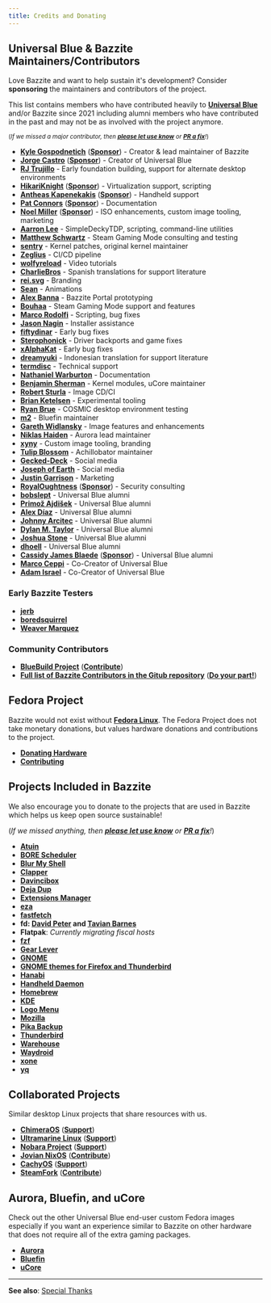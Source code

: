 ```yaml
---
title: Credits and Donating
---
```



## Universal Blue & Bazzite Maintainers/Contributors

Love Bazzite and want to help sustain it's development?  Consider **sponsoring** the maintainers and contributors of the project.

This list contains members who have contributed heavily to [**Universal Blue**](https://ublue.it) and/or Bazzite since 2021 including alumni members who have contributed in the past and may not be as involved with the project anymore.

<sub>(*If we missed a major contributor, then [**please let use know**](https://github.com/KyleGospo/docs.bazzite.gg/issues) or [**PR a fix**](https://github.com/KyleGospo/docs.bazzite.gg/blob/main/src/donations.md)!*)</sub>

- [**Kyle Gospodnetich**](https://github.com/KyleGospo) ([**Sponsor**](https://github.com/sponsors/KyleGospo)) - Creator & lead maintainer of Bazzite
- [**Jorge Castro**](https://github.com/castrojo) ([**Sponsor**](https://github.com/sponsors/castrojo/)) - Creator of Universal Blue
- [**RJ Trujillo**](https://github.com/EyeCantCU) - Early foundation building, support for alternate desktop environments
- [**HikariKnight**](https://github.com/HikariKnight) ([**Sponsor**](https://github.com/sponsors/HikariKnight)) - Virtualization support, scripting
- [**Antheas Kapenekakis**](https://github.com/antheas) ([**Sponsor**](https://github.com/sponsors/antheas)) - Handheld support 
- [**Pat Connors**](https://github.com/nicknamenamenick) ([**Sponsor**](https://github.com/sponsors/nicknamenamenick)) - Documentation
- [**Noel Miller**](https://github.com/noelmiller) ([**Sponsor**](https://github.com/sponsors/noelmiller)) - ISO enhancements, custom image tooling, marketing
- [**Aarron Lee**](https://github.com/aarron-lee) - SimpleDeckyTDP, scripting, command-line utilities
- [**Matthew Schwartz**](https://github.com/matte-schwartz) - Steam Gaming Mode consulting and testing
- [**sentry**](https://copr.fedorainfracloud.org/coprs/sentry/) - Kernel patches, original kernel maintainer
- [**Zeglius**](https://github.com/Zeglius) - CI/CD pipeline
- [**wolfyreload**](https://github.com/wolfyreload) - Video tutorials
- [**CharlieBros**](https://github.com/CharlieBros) - Spanish translations for support literature
- [**rei.svg**](https://github.com/reisvg) - Branding
- [**Sean**](https://github.com/SuperRiderTH) - Animations
- [**Alex Banna**](https://github.com/abanna) - Bazzite Portal prototyping
- [**Bouhaa**](https://github.com/BoukeHaarsma23) - Steam Gaming Mode support and features
- [**Marco Rodolfi**](https://github.com/RodoMa92) - Scripting, bug fixes
- [**Jason Nagin**](https://github.com/JasonN3) - Installer assistance
- [**fiftydinar**](https://github.com/fiftydinar) - Early bug fixes
- [**Sterophonick**](https://github.com/Sterophonick) - Driver backports and game fixes
- [**xAlphaKat**](https://github.com/xAlphaKAT) - Early bug fixes
- [**dreamyuki**](https://github.com/dreamyukii) - Indonesian translation for support literature
- [**termdisc**](https://github.com/termdisc) - Technical support
- [**Nathaniel Warburton**](https://github.com/storyaddict) - Documentation
- [**Benjamin Sherman**](https://github.com/bsherman) - Kernel modules, uCore maintainer
- [**Robert Sturla**](https://github.com/p5) - Image CD/CI
- [**Brian Ketelsen**](https://github.com/bketelsen) - Experimental tooling
- [**Ryan Brue**](https://github.com/ryanabx) - COSMIC desktop environment testing
- [**m2**](https://github.com/m2Giles) - Bluefin maintainer
- [**Gareth Widlansky**](https://github.com/gerblesh) - Image features and enhancements
- [**Niklas Haiden**](https://github.com/NiHaiden) - Aurora lead maintainer
- [**xyny**](https://github.com/xynydev) - Custom image tooling, branding
- [**Tulip Blossom**](https://github.com/tulilirockz) - Achillobator maintainer
- [**Gecked-Deck**](https://github.com/Gecked-Deck) - Social media
- [**Joseph of Earth**](https://universal-blue.discourse.group/u/joseph_of_earth/summary) - Social media
- [**Justin Garrison**](https://github.com/rothgar) - Marketing
- [**RoyalOughtness**](https://github.com/RoyalOughtness) ([**Sponsor**](https://github.com/sponsors/RoyalOughtness)) - Security consulting
- [**bobslept**](https://github.com/bobslept) - Universal Blue alumni
- [**Primož Ajdišek**](https://github.com/bigpod98) - Universal Blue alumni
- [**Alex Díaz**](https://github.com/akdev1l) - Universal Blue alumni
- [**Johnny Arcitec**](https://github.com/Arcitec) - Universal Blue alumni
- [**Dylan M. Taylor**](https://github.com/dylanmtaylor) - Universal Blue alumni
- [**Joshua Stone**](https://github.com/joshua-stone) - Universal Blue alumni
- [**dhoell**](https://github.com/dhoell) - Universal Blue alumni
- [**Cassidy James Blaede**](https://github.com/cassidyjames) ([**Sponsor**](https://github.com/sponsors/cassidyjames)) - Universal Blue alumni
- [**Marco Ceppi**](https://github.com/marcoceppi) - Co-Creator of Universal Blue 
- [**Adam Israel**](https://github.com/AdamIsrael) - Co-Creator of Universal Blue

### Early Bazzite Testers
- [**jerb**](https://github.com/jerbmega)
- [**boredsquirrel**](https://github.com/boredsquirrel)
- [**Weaver Marquez**](https://github.com/weavermarquez)

### Community Contributors
- [**BlueBuild Project**](https://blue-build.org/) ([**Contribute**](https://blue-build.org/learn/contributing/))
- [**Full list of Bazzite Contributors in the Gitub repository**](https://github.com/ublue-os/bazzite/graphs/contributors) ([**Do your part!**](https://docs.bazzite.gg/CONTRIBUTE/))

## Fedora Project

Bazzite would not exist without [**Fedora Linux**](https://fedoraproject.org/).  The Fedora Project does not take monetary donations, but values hardware donations and contributions to the project.

- [**Donating Hardware**](https://fedoraproject.org/wiki/Donations)
- [**Contributing**](https://fedoraproject.org/wiki/Contribute)

## Projects Included in Bazzite

We also encourage you to donate to the projects that are used in Bazzite which helps us keep open source sustainable!

(*If we missed anything, then [**please let use know**](https://github.com/KyleGospo/docs.bazzite.gg/issues) or [**PR a fix**](https://github.com/KyleGospo/docs.bazzite.gg/blob/main/src/donations.md)!*)

- [**Atuin**](https://github.com/sponsors/atuinsh)
- [**BORE Scheduler**](https://ko-fi.com/firelzrd)
- [**Blur My Shell**](https://github.com/sponsors/aunetx)
- [**Clapper**](https://liberapay.com/Clapper)
- [**Davincibox**](https://ko-fi.com/akzel94)
- [**Deja Dup**](https://liberapay.com/DejaDup)
- [**Extensions Manager**](https://github.com/sponsors/mjakeman)
- [**eza**](https://github.com/sponsors/cafkafk)
- [**fastfetch**](https://github.com/sponsors/LinusDierheimer)
- **fd: [David Peter](https://github.com/sponsors/sharkdp) and [Tavian Barnes](https://github.com/sponsors/tavianator)**
- **Flatpak**: *Currently migrating fiscal hosts*
- [**fzf**](https://github.com/sponsors/junegunn)
- [**Gear Lever**](https://ko-fi.com/mijorus)
- [**GNOME**](https://www.gnome.org/donate/)
- [**GNOME themes for Firefox and Thunderbird**](https://www.patreon.com/rafaelmardojai)
- [**Hanabi**](https://ko-fi.com/jeffshee)
- [**Handheld Daemon**](https://github.com/sponsors/antheas)
- [**Homebrew**](https://github.com/Homebrew/brew#donations)
- [**KDE**](https://kde.org/donate/)
- [**Logo Menu**](https://github.com/sponsors/Aryan20)
- [**Mozilla**](https://foundation.mozilla.org/en/?form=donate&gad_source=1)
- [**Pika Backup**](https://opencollective.com/pika-backup)
- [**Thunderbird**](https://www.thunderbird.net/en-US/donate/)
- [**Warehouse**](https://ko-fi.com/heliguy)
- [**Waydroid**](https://opencollective.com/waydroid/donate)
- [**xone**](https://www.paypal.com/donate?hosted_button_id=BWUECKFDNY446)
- [**yq**](https://github.com/sponsors/mikefarah)

## Collaborated Projects

Similar desktop Linux projects that share resources with us.

- [**ChimeraOS**](https://chimeraos.org/) ([**Support**](https://opencollective.com/chimeraos/donate))
- [**Ultramarine Linux**](https://ultramarine-linux.org/) ([**Support**](https://github.com/sponsors/FyraLabs))
- [**Nobara Project**](https://nobaraproject.org/download-nobara/) ([**Support**](https://www.patreon.com/gloriouseggroll))
- [**Jovian NixOS**](https://jovian-experiments.github.io/Jovian-NixOS/) ([**Contribute**](https://github.com/Jovian-Experiments/Jovian-NixOS/blob/development/CONTRIBUTING.md))
- [**CachyOS**](https://cachyos.org/) ([**Support**](https://www.patreon.com/CachyOS))
- [**SteamFork**](https://wiki.steamfork.org/) ([**Contribute**](https://github.com/SteamFork#support))

## Aurora, Bluefin, and uCore

Check out the other Universal Blue end-user custom Fedora images especially if you want an experience similar to Bazzite on other hardware that does not require all of the extra gaming packages.

- [**Aurora**](https://getaurora.dev/)
- [**Bluefin**](https://projectbluefin.io/)
- [**uCore**](https://projectucore.io)

<hr>

**See also**: [Special Thanks](https://github.com/ublue-os/bazzite/blob/main/README.md#special-thanks)
